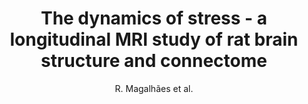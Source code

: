 ---
cat: ciel
subcat: midas
bestof: false
author: R. Magalhães et al.
title: The dynamics of stress - a longitudinal MRI study of rat brain structure and connectome
journal: Molecular Psychiatry
year: 2017
type: article
doi: 10.1038/mp.2017.244
---